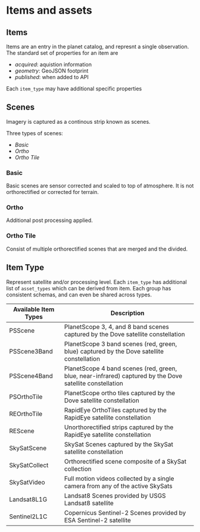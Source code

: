 # Items and assets

## Items
Items are an entry in the planet catalog, and represnt a single observation.
The standard set of properties for an item are
  - *acquired*: aquistion information
  - *geometry*: GeoJSON footprint
  - *published*: when added to API

Each `item_type` may have additional specific properties

## Scenes
Imagery is captured as a continous strip known as scenes.

Three types of scenes:
  - *Basic*
  - *Ortho*
  - *Ortho Tile*

### Basic
Basic scenes are sensor corrected and scaled to top of atmosphere.
It is not orthorectified or corrected for terrain.

### Ortho
Additional post processing applied.

### Ortho Tile
Consist of multiple orthorectified scenes that are merged and the divided.

## Item Type
Represent satellite and/or processing level.
Each `item_type` has additional list of `asset_types` which can be derived from item.
Each group has consistent schemas, and can even be shared across types.

| Available Item Types | Description                                                                                              |
|----------------------|----------------------------------------------------------------------------------------------------------|
| PSScene              | PlanetScope 3, 4, and 8 band scenes captured by the Dove satellite constellation                         |
| PSScene3Band         | PlanetScope 3 band scenes (red, green, blue) captured by the Dove satellite constellation                |
| PSScene4Band         | PlanetScope 4 band scenes (red, green, blue, near-infrared) captured by the Dove satellite constellation |
| PSOrthoTile          | PlanetScope ortho tiles captured by the Dove satellite constellation                                     |
| REOrthoTile          | RapidEye OrthoTiles captured by the RapidEye satellite constellation                                     |
| REScene              | Unorthorectified strips captured by the RapidEye satellite constellation                                 |
| SkySatScene          | SkySat Scenes captured by the SkySat satellite constellation                                             |
| SkySatCollect        | Orthorectified scene composite of a SkySat collection                                                    |
| SkySatVideo          | Full motion videos collected by a single camera from any of the active SkySats                           |
| Landsat8L1G          | Landsat8 Scenes provided by USGS Landsat8 satellite                                                      |
| Sentinel2L1C         | Copernicus Sentinel-2  Scenes provided by ESA Sentinel-2 satellite                                       |

